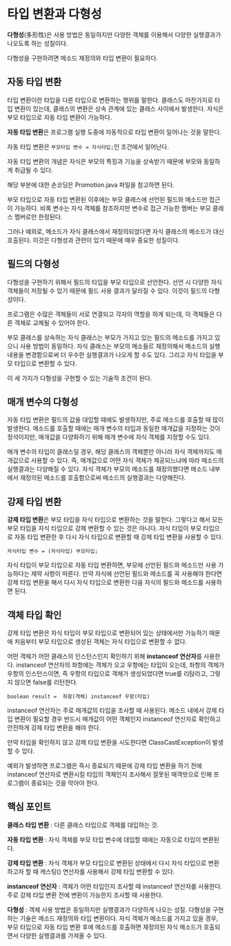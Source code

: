 # 타입 변환과 다형성
**다형성**(多形性)은 사용 방법은 동일하지만 다양한 객체를 이용해서 다양한 실행결과가 나오도록 하는 성질이다.

다형성을 구현하려면 메소드 재정의와 타입 변환이 필요하다.

## 자동 타입 변환
타입 변환이란 타입을 다른 타입으로 변환하는 행위를 말한다. 클래스도 마찬가지로 타입 변환이 있는데, 클래스의 변환은 상속 관계에 있는 클래스 사이에서 발생한다. 자식은 부모 타입으로 자동 타입 변환이 가능하다.

**자동 타입 변환**은 프로그램 실행 도중에 자동적으로 타입 변환이 일어나는 것을 말한다. 

자동 타입 변환은 ``부모타입 변수 = 자식타입;``인 조건에서 일어난다.

자동 타입 변환의 개념은 자식은 부모의 특징과 기능을 상속받기 때문에 부모와 동일하게 취급될 수 있다.

해당 부분에 대한 손코딩은 Promotion.java 파일을 참고하면 된다.

부모 타입으로 자동 타입 변환된 이후에는 부모 클래스에 선언된 필드와 메소드만 접근이 가능하다. 비록 변수는 자식 객체를 참조하지만 변수로 접근 가능한 멤버는 부모 클래스 멤버로만 한정된다.

그러나 예외로, 메소드가 자식 클래스에서 재정의되었다면 자식 클래스의 메소드가 대신 호출된다. 이것은 다형성과 관련이 있기 때문에 매우 중요한 성질이다.

## 필드의 다형성
다형성을 구현하기 위해서 필드의 타입을 부모 타입으로 선언한다. 선언 시 다양한 자식 객체들이 저장될 수 있기 때문에 필드 사용 결과가 달라질 수 있다. 이것이 필드의 다형성이다.

프로그램은 수많은 객체들이 서로 연결되고 각자의 역할을 하게 되는데, 이 객체들은 다른 객체로 교체될 수 있어야 한다.

부모 클래스를 상속하는 자식 클래스는 부모가 가지고 있는 필드의 메소드를 가지고 있으니 사용 방법이 동일하다. 자식 클래스는 부모의 메소들르 재정의해서 메소드의 실행 내용을 변경함으로써 더 우수한 실행결과가 나오게 할 수도 있다. 그리고 자식 타입을 부모 타입으로 변환할 수 있다.

이 세 가지가 다형성을 구현할 수 있는 기술적 조건이 된다.

## 매개 변수의 다형성
자동 타입 변환은 필드의 값을 대입할 때에도 발생하지만, 주로 메소드를 호출할 때 많이 발생한다. 메소드를 호출할 때에는 매개 변수의 타입과 동일한 매개값을 지정하는 것이 정석이지만, 매개값을 다양화하기 위해 매개 변수에 자식 객체를 지정할 수도 있다.

매개 변수의 타입이 클래스일 경우, 해당 클래스의 객체뿐만 아니라 자식 객체까지도 매개값으로 사용할 수 있다. 즉, 매개값으로 어떤 자식 객체가 제공되느냐에 따라 메소드의 실행결과는 다양해질 수 있다. 자식 객체가 부모의 메소드를 재정의했다면 메소드 내부에서 재정의된 메소드를 호출함으로써 메소드의 실행결과는 다양해진다.

## 강제 타입 변환
**강제 타입 변환**은 부모 타입을 자식 타입으로 변환하는 것을 말한다. 그렇다고 해서 모든 부모 타입을 자식 타입으로 강제 변환할 수 있는 것은 아니다. 자식 타입이 부모 타입으로 자동 타입 변환한 후 다시 자식 타입으로 변환할 때 강제 타입 변환을 사용할 수 있다.

``자식타입 변수 = (자식타입) 부모타입;``

자식 타입이 부모 타입으로 자동 타입 변환하면, 부모에 선언된 필드와 메소드만 사용 가능하다는 제약 사항이 따른다. 만약 자식에 선언된 필드와 메소드를 꼭 사용해야 한다면 강제 타입 변환을 해서 다시 자식 타입으로 변환한 다음 자식의 필드와 메소드를 사용하면 된다.

## 객체 타입 확인
강제 타입 변환은 자식 타입이 부모 타입으로 변환되어 있는 상태에서만 가능하기 때문에 처음부터 부모 타입으로 생성된 객체는 자식 타입으로 변환할 수 없다.

어떤 객체가 어떤 클래스의 인스턴스인지 확인하기 위해 **instanceof 연산자**를 사용한다. instanceof 연산자의 좌항에는 객체가 오고 우항에는 타입이 오는데, 좌항의 객체가 우항의 인스턴스이면, 즉 우항의 타입으로 객체가 생성되었다면 true를 리턶라고, 그렇지 않으면 false를 리턴한다.

``boolean result =  좌항(객체) instanceof 우항(타입)``

instanceof 연산자는 주로 매개값의 타입을 조사할 때 사용된다. 메소드 내에서 강제 타입 변환이 필요할 경우 반드시 매개값이 어떤 객체인지 instanceof 연산자로 확인하고 안전하게 강제 타입 변환을 해야 한다.

만약 타입을 확인하지 않고 강제 타입 변환을 시도한다면 ClassCastException이 발생할 수 있다.

예외가 발생하면 프로그램은 즉시 종료되기 때문에 강제 타입 변환을 하기 전에 instanceof 연산자로 변환시킬 타입의 객체인지 조사해서 잘못된 매객밧으로 인해 프로그램이 종료되는 것을 막아야 한다.

## 핵심 포인트
**클래스 타입 변환** : 다른 클래스 타입으로 객체를 대입하는 것.

**자동 타입 변환** : 자식 객체를 부모 타입 변수에 대입할 때에는 자동으로 타입이 변환된다.

**강제 타입 변환** : 자식 객체가 부모 타입으로 변환된 상태에서 다시 자식 타입으로 변환하고자 할 때 캐스팅() 연산자를 사용해서 강제 타입 변환할 수 있다.

**instanceof 연산자** : 객체가 어떤 타입인지 조사할 때 instanceof 연산자를 사용한다. 주로 강제 타입 변환 전에 변환이 가능한지 조사할 때 사용한다.

**다형성** : 객체 사용 방법은 동일하지만 실행결과가 다양하게 나오는 성질. 다형성을 구현하는 기술은 메소드 재정의와 타입 변환이다. 자식 객체가 메소드를 가지고 있을 경우, 부모 타입으로 자동 타입 변환 후에 메소드를 호출하면 재정의된 자식 메소드가 호출되면서 다양한 실행결과를 가져올 수 있다.

